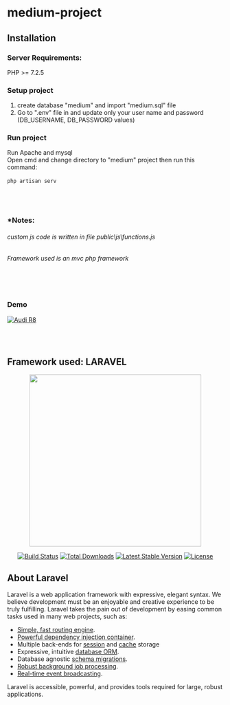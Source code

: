 # medium-project
## Installation
### Server Requirements:
PHP >= 7.2.5<br/>
### Setup project
1. create database "medium" and import "medium.sql" file<br>
2. Go to ".env" file in and update only your user name and password (DB_USERNAME, DB_PASSWORD values)<br>
### Run project
Run Apache and mysql<br>
Open cmd and change directory to "medium" project then run this command:<br><br>
`php artisan serv `<br><br>
<br><br>
### *Notes:
###### custom js code is written in file public\js\functions.js<br>
###### Framework used is an mvc php framework<br>

<br><br>
### Demo
[![Audi R8](https://img.youtube.com/vi/2wjFfR9V0Ts/0.jpg)](https://www.youtube.com/watch?v=2wjFfR9V0Ts&feature=youtu.be "Audi R8")

<br><br>
## Framework used: LARAVEL
<p align="center"><img src="https://res.cloudinary.com/dtfbvvkyp/image/upload/v1566331377/laravel-logolockup-cmyk-red.svg" width="400"></p>

<p align="center">
<a href="https://travis-ci.org/laravel/framework"><img src="https://travis-ci.org/laravel/framework.svg" alt="Build Status"></a>
<a href="https://packagist.org/packages/laravel/framework"><img src="https://poser.pugx.org/laravel/framework/d/total.svg" alt="Total Downloads"></a>
<a href="https://packagist.org/packages/laravel/framework"><img src="https://poser.pugx.org/laravel/framework/v/stable.svg" alt="Latest Stable Version"></a>
<a href="https://packagist.org/packages/laravel/framework"><img src="https://poser.pugx.org/laravel/framework/license.svg" alt="License"></a>
</p>


## About Laravel

Laravel is a web application framework with expressive, elegant syntax. We believe development must be an enjoyable and creative experience to be truly fulfilling. Laravel takes the pain out of development by easing common tasks used in many web projects, such as:

- [Simple, fast routing engine](https://laravel.com/docs/routing).
- [Powerful dependency injection container](https://laravel.com/docs/container).
- Multiple back-ends for [session](https://laravel.com/docs/session) and [cache](https://laravel.com/docs/cache) storage
- Expressive, intuitive [database ORM](https://laravel.com/docs/eloquent).
- Database agnostic [schema migrations](https://laravel.com/docs/migrations).
- [Robust background job processing](https://laravel.com/docs/queues).
- [Real-time event broadcasting](https://laravel.com/docs/broadcasting).

Laravel is accessible, powerful, and provides tools required for large, robust applications.


